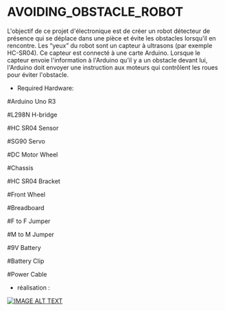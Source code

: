 # AVOIDING_OBSTACLE_ROBOT
L'objectif de ce projet d'électronique est de créer un robot détecteur de présence qui se déplace dans une pièce et évite les obstacles lorsqu'il en rencontre. Les “yeux” du robot sont un capteur à ultrasons (par exemple HC-SR04). Ce capteur est connecté à une carte Arduino. Lorsque le capteur envoie l'information à l'Arduino qu'il y a un obstacle devant lui, l'Arduino doit envoyer une instruction aux moteurs qui contrôlent les roues pour éviter l'obstacle.

- Required Hardware:

#Arduino Uno R3

#L298N H-bridge

#HC SR04 Sensor

#SG90 Servo

#DC Motor Wheel

#Chassis

#HC SR04 Bracket

#Front Wheel

#Breadboard

#F to F Jumper

#M to M Jumper

#9V Battery

#Battery Clip

#Power Cable

- réalisation :

[![IMAGE ALT TEXT](http://img.youtube.com/vi/zGVsAeUEr9c/0.jpg)](http://www.youtube.com/watch?v=zGVsAeUEr9c"robot")  

